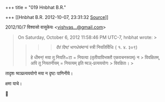 +++
title = "019 Hnbhat B.R."

+++
[[Hnbhat B.R.	2012-10-07, 23:31:32 [Source](https://groups.google.com/g/bvparishat/c/iEIe0Y7bweU)]]



  
  

2012/10/7 विश्वासो वासुकेयः \<[vishvas...@gmail.com]()\>

  

> 
> >   
>   
> On Saturday, October 6, 2012 11:58:46 PM UTC-7, hnbhat wrote: >
> > 
> > > >   
> > > > 
> > > >   
> > > > 
> > > > 
> > > > *दैवं दिष्टं भागधेयं*भाग्यं स्त्री नियतिर्विधिः ( १. ४. ३०९)
> > > > 
> > > > 
> > 
> > 
> > हे धीमन्! मया तु नियति+टा = नियत्या (तृतीयाविभक्तौ एकवचनरूपम्) न > विवक्षितम्, अपि तु नियतनीयम् = नियत्यम् इति ष्यञ्-प्रत्यययोगः > विवक्षितः। >
> 
> > 
> > 
> > 
> > 

तादृशः ष्यञ्प्रत्यययोगो मया न दृष्टः पाणिनीये।

  

क्षमा याचे।



